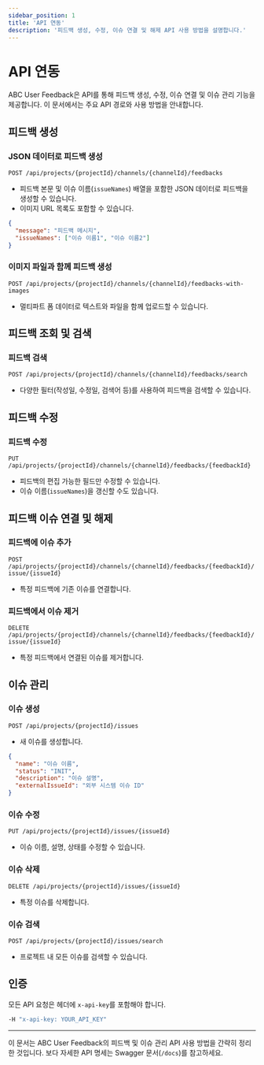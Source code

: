 ```yaml
---
sidebar_position: 1
title: 'API 연동'
description: '피드백 생성, 수정, 이슈 연결 및 해제 API 사용 방법을 설명합니다.'
---
```


# API 연동

ABC User Feedback은 API를 통해 피드백 생성, 수정, 이슈 연결 및 이슈 관리 기능을 제공합니다. 이 문서에서는 주요 API 경로와 사용 방법을 안내합니다.

## 피드백 생성

### JSON 데이터로 피드백 생성

`POST /api/projects/{projectId}/channels/{channelId}/feedbacks`

- 피드백 본문 및 이슈 이름(`issueNames`) 배열을 포함한 JSON 데이터로 피드백을 생성할 수 있습니다.
- 이미지 URL 목록도 포함할 수 있습니다.

```json
{
  "message": "피드백 메시지",
  "issueNames": ["이슈 이름1", "이슈 이름2"]
}
```

### 이미지 파일과 함께 피드백 생성

`POST /api/projects/{projectId}/channels/{channelId}/feedbacks-with-images`

- 멀티파트 폼 데이터로 텍스트와 파일을 함께 업로드할 수 있습니다.

## 피드백 조회 및 검색

### 피드백 검색

`POST /api/projects/{projectId}/channels/{channelId}/feedbacks/search`

- 다양한 필터(작성일, 수정일, 검색어 등)를 사용하여 피드백을 검색할 수 있습니다.

## 피드백 수정

### 피드백 수정

`PUT /api/projects/{projectId}/channels/{channelId}/feedbacks/{feedbackId}`

- 피드백의 편집 가능한 필드만 수정할 수 있습니다.
- 이슈 이름(`issueNames`)을 갱신할 수도 있습니다.

## 피드백 이슈 연결 및 해제

### 피드백에 이슈 추가

`POST /api/projects/{projectId}/channels/{channelId}/feedbacks/{feedbackId}/issue/{issueId}`

- 특정 피드백에 기존 이슈를 연결합니다.

### 피드백에서 이슈 제거

`DELETE /api/projects/{projectId}/channels/{channelId}/feedbacks/{feedbackId}/issue/{issueId}`

- 특정 피드백에서 연결된 이슈를 제거합니다.

## 이슈 관리

### 이슈 생성

`POST /api/projects/{projectId}/issues`

- 새 이슈를 생성합니다.

```json
{
  "name": "이슈 이름",
  "status": "INIT",
  "description": "이슈 설명",
  "externalIssueId": "외부 시스템 이슈 ID"
}
```

### 이슈 수정

`PUT /api/projects/{projectId}/issues/{issueId}`

- 이슈 이름, 설명, 상태를 수정할 수 있습니다.

### 이슈 삭제

`DELETE /api/projects/{projectId}/issues/{issueId}`

- 특정 이슈를 삭제합니다.

### 이슈 검색

`POST /api/projects/{projectId}/issues/search`

- 프로젝트 내 모든 이슈를 검색할 수 있습니다.

## 인증

모든 API 요청은 헤더에 `x-api-key`를 포함해야 합니다.

```bash
-H "x-api-key: YOUR_API_KEY"
```

---

이 문서는 ABC User Feedback의 피드백 및 이슈 관리 API 사용 방법을 간략히 정리한 것입니다. 보다 자세한 API 명세는 Swagger 문서(`/docs`)를 참고하세요.
